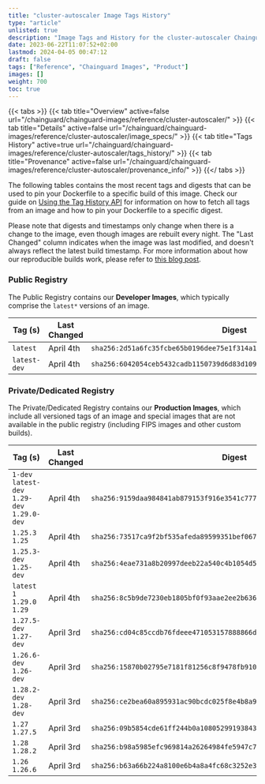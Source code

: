 ```yaml
---
title: "cluster-autoscaler Image Tags History"
type: "article"
unlisted: true
description: "Image Tags and History for the cluster-autoscaler Chainguard Image"
date: 2023-06-22T11:07:52+02:00
lastmod: 2024-04-05 00:47:12
draft: false
tags: ["Reference", "Chainguard Images", "Product"]
images: []
weight: 700
toc: true
---
```


{{< tabs >}}
{{< tab title="Overview" active=false url="/chainguard/chainguard-images/reference/cluster-autoscaler/" >}}
{{< tab title="Details" active=false url="/chainguard/chainguard-images/reference/cluster-autoscaler/image_specs/" >}}
{{< tab title="Tags History" active=true url="/chainguard/chainguard-images/reference/cluster-autoscaler/tags_history/" >}}
{{< tab title="Provenance" active=false url="/chainguard/chainguard-images/reference/cluster-autoscaler/provenance_info/" >}}
{{</ tabs >}}

The following tables contains the most recent tags and digests that can be used to pin your Dockerfile to a specific build of this image. Check our guide on [Using the Tag History API](/chainguard/chainguard-images/using-the-tag-history-api/) for information on how to fetch all tags from an image and how to pin your Dockerfile to a specific digest.

Please note that digests and timestamps only change when there is a change to the image, even though images are rebuilt every night. The "Last Changed" column indicates when the image was last modified, and doesn't always reflect the latest build timestamp. For more information about how our reproducible builds work, please refer to [this blog post](https://www.chainguard.dev/unchained/reproducing-chainguards-reproducible-image-builds).

### Public Registry
The Public Registry contains our **Developer Images**, which typically comprise the `latest*` versions of an image.

| Tag (s)       | Last Changed | Digest                                                                    |
|---------------|--------------|---------------------------------------------------------------------------|
|  `latest`     | April 4th    | `sha256:2d51a6fc35fcbe65b0196dee75e1f314a1609f08295701e51e26f828404ff551` |
|  `latest-dev` | April 4th    | `sha256:6042054ceb5432cadb1150739d6d83d109523f0858cc90394b96251853b0e83f` |


### Private/Dedicated Registry
The Private/Dedicated Registry contains our **Production Images**, which include all versioned tags of an image and special images that are not available in the public registry (including FIPS images and other custom builds).

| Tag (s)                                       | Last Changed | Digest                                                                    |
|-----------------------------------------------|--------------|---------------------------------------------------------------------------|
|  `1-dev` `latest-dev` `1.29-dev` `1.29.0-dev` | April 4th    | `sha256:9159daa984841ab879153f916e3541c77780d76f74a4e0d60a158966cb97e8ba` |
|  `1.25.3` `1.25`                              | April 4th    | `sha256:73517ca9f2bf535afeda89599351bef06736cd1e01f358636a4f49240e305bb7` |
|  `1.25.3-dev` `1.25-dev`                      | April 4th    | `sha256:4eae731a8b20997deeb22a540c4b1054d5781142ae7e31906e5a47068c61bfa1` |
|  `latest` `1` `1.29.0` `1.29`                 | April 4th    | `sha256:8c5b9de7230eb1805bf0f93aae2ee2b636f7ef9c6b7c79ebcb157341c35d3814` |
|  `1.27.5-dev` `1.27-dev`                      | April 3rd    | `sha256:cd04c85ccdb76fdeee471053157888866d216cbb94bbd86b2d419f24048f9b4a` |
|  `1.26.6-dev` `1.26-dev`                      | April 3rd    | `sha256:15870b02795e7181f81256c8f9478fb910d5bffe9f8964d5aac3feb7a63b8d21` |
|  `1.28.2-dev` `1.28-dev`                      | April 3rd    | `sha256:ce2bea60a895931ac90bcdc025f8e4b8a92d80a0a39e811f598a9cf4e1c3d0e3` |
|  `1.27` `1.27.5`                              | April 3rd    | `sha256:09b5854cde61ff244b0a108052991938431d0058c3ef99e399d76c504f15b35d` |
|  `1.28` `1.28.2`                              | April 3rd    | `sha256:b98a5985efc969814a26264984fe5947c76fd60744398cdee4ca1afa7984fa11` |
|  `1.26` `1.26.6`                              | April 3rd    | `sha256:b63a66b224a8100e6b4a8a4fc68c3252e3a89f475f650f7c2b9850d6e60673a0` |

